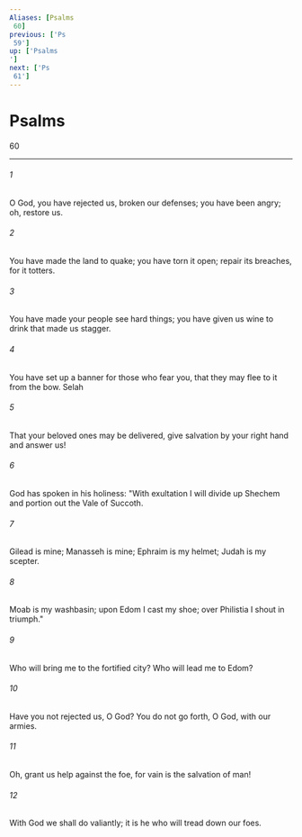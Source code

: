 ```yaml
---
Aliases: [Psalms 60]
previous: ['Ps 59']
up: ['Psalms']
next: ['Ps 61']
---
```

# Psalms 60

***
 

###### 1 
O God, you have rejected us, broken our defenses;  you have been angry; oh, restore us.   

###### 2 
You have made the land to quake; you have torn it open;  repair its breaches, for it totters.   

###### 3 
You have made your people see hard things;  you have given us wine to drink that made us stagger.  

###### 4 
You have set up a banner for those who fear you,  that they may flee to it from the bow. Selah   

###### 5 
That your beloved ones may be delivered,  give salvation by your right hand and answer us!  

###### 6 
God has spoken in his holiness:  "With exultation I will divide up Shechem  and portion out the Vale of Succoth.   

###### 7 
Gilead is mine; Manasseh is mine;  Ephraim is my helmet;  Judah is my scepter.   

###### 8 
Moab is my washbasin;  upon Edom I cast my shoe;  over Philistia I shout in triumph."  

###### 9 
Who will bring me to the fortified city?  Who will lead me to Edom?   

###### 10 
Have you not rejected us, O God?  You do not go forth, O God, with our armies.   

###### 11 
Oh, grant us help against the foe,  for vain is the salvation of man!   

###### 12 
With God we shall do valiantly;  it is he who will tread down our foes.
